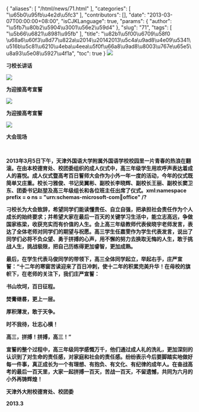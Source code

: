 {
    "aliases": [
        "/html/news/71.html"
    ],
    "categories": [
        "\u65b0\u95fb\u4e2d\u5fc3"
    ],
    "contributors": [],
    "date": "2013-03-07T00:00:00+08:00",
    "isCJKLanguage": true,
    "params": {
        "author": "\u5fb7\u80b2\u5904\u3001\u56e2\u59d4"
    },
    "slug": "71",
    "tags": [
        "\u5b66\u6821\u8981\u95fb"
    ],
    "title": "\u82b1\u5f00\u6709\u58f0  \u68a6\u60f3\u8d77\u822a\u2014\u20142013\u5c4a\u9ad8\u4e09\u5341\u516b\u5c81\u6210\u4eba\u4eea\u5f0f\u66a8\u9ad8\u8003\u767e\u65e5\u8a93\u5e08\u5927\u4f1a",
    "toc": true
}
 ![](https://cdn.tfls.online/mirror/full/e1b0b791d109b350274d19691498afea61ecd25d.jpg)

**刁校长讲话**

**![](https://cdn.tfls.online/mirror/full/14e7631d45fddcfd0249c74341a3e7907647a17c.jpg)**

**为迎接高考宣誓**

**![](https://cdn.tfls.online/mirror/full/fdd76743d663d3a13dc6e1de81844d7e996ed31a.jpg)**

**为迎接高考宣誓**

**![](https://cdn.tfls.online/mirror/full/0c4690f69c9c973e07c54a80885c5646a26d14c5.jpg)**

**大会现场**

  

**2013年3月5日下午，天津外国语大学附属外国语学校校园里一片青春的热浪在翻滚。在由本校德育处、校团委组织的成人仪式中，高三年级学生用欢呼声表达着成人的喜悦。成人仪式暨高考百日誓师大会作为小外一年一度的活动，今年的仪式既简单又庄重。校长刁雅俊、书记吴翼彬、副校长李晓辉、副校长王丽、副校长窦卫东、团委书记赵堃及高三年级组长和各位班主任出席了仪式。xml:namespace prefix = o ns = "urn:schemas-microsoft-com:office:office" /?**

**刁校长为大会致辞，希望同学们能读懂责任、自立自强，把承担社会责任作为个人成长的始终要求；并希望大家在最后一百天的关键学习生活中，能立志高远，争做国家栋梁，收获充实而有价值的人生。会上高三年级教师代表侯晓宇老师发言，表达了全体老师对同学们的期望与祝愿。高三学生任嘉雯作为学生代表发言，说出了同学们必将不负众望、勇于拼搏的心声，用不懈的努力去换取无悔的人生，敢于挑战人生，挑战极限，把自己历练得更加睿智，更加成熟。**

**最后，在学生代表马俊同学的带领下，高三全体同学起立，举起右手，庄严宣誓：“十二年的寒窗苦读迎来了百日冲刺，使十二年的积累完美升华！在母校的旗帜下，在老师的关注下，我们庄严宣誓：**

**书山坎坷，百日征程。**

**焚膏继晷，更上一层。**

**厚积薄发，敢于天争。**

**时不我待，壮志心横！**

**高三，拼搏！拼搏，高三！”**

**宣誓的整个过程中，高三年级同学感慨万千，他们通过成人礼的洗礼，更加深刻的认识到了对生命的责任感，对家庭和社会的责任感。纷纷表示今后要脚踏实地做好每一件事，真正成长为一个有理想、有抱负、有文化、有纪律的成年人。在奋战高考的最后一百天里，大家一起拼搏一百天，苦战一百天，不留遗憾，共同为六月的小外再铸辉煌！**

**天津外大附校德育处、校团委**

**2013.3**

